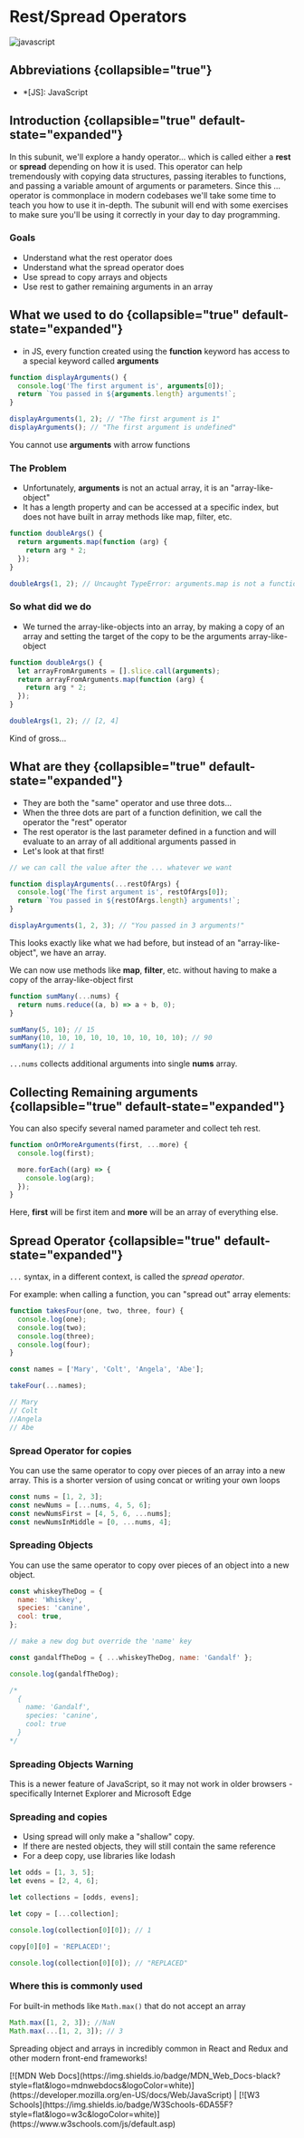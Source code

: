 # Rest/Spread Operators

![javascript](javaScript.jpeg)

## Abbreviations {collapsible="true"}

- \*[JS]: JavaScript

## Introduction {collapsible="true" default-state="expanded"}

In this subunit, we'll explore a handy operator... which is called either a **rest** or **spread** depending on how it
is used. This operator can help tremendously with copying data structures, passing iterables to functions, and passing a
variable amount of arguments or parameters. Since this ... operator is commonplace in modern codebases we'll take some
time to teach you how to use it in-depth. The subunit will end with some exercises to make sure you'll be using it
correctly in your day to day programming.

### Goals

- Understand what the rest operator does
- Understand what the spread operator does
- Use spread to copy arrays and objects
- Use rest to gather remaining arguments in an array

## What we used to do {collapsible="true" default-state="expanded"}

- in JS, every function created using the **function** keyword has access to a special keyword called **arguments**

```javascript
function displayArguments() {
  console.log('The first argument is', arguments[0]);
  return `You passed in ${arguments.length} arguments!`;
}

displayArguments(1, 2); // "The first argument is 1"
displayArguments(); // "The first argument is undefined"
```

You cannot use **arguments** with arrow functions

### The Problem

- Unfortunately, **arguments** is not an actual array, it is an "array-like-object"
- It has a length property and can be accessed at a specific index, but does not have built in array methods like map,
  filter, etc.

```javascript
function doubleArgs() {
  return arguments.map(function (arg) {
    return arg * 2;
  });
}

doubleArgs(1, 2); // Uncaught TypeError: arguments.map is not a function
```

### So what did we do

- We turned the array-like-objects into an array, by making a copy of an array and setting the target of the copy to be
  the arguments array-like-object

```javascript
function doubleArgs() {
  let arrayFromArguments = [].slice.call(arguments);
  return arrayFromArguments.map(function (arg) {
    return arg * 2;
  });
}

doubleArgs(1, 2); // [2, 4]
```

Kind of gross...

## What are they {collapsible="true" default-state="expanded"}

- They are both the "same" operator and use three dots...
- When the three dots are part of a function definition, we call the operator the "rest" operator
- The rest operator is the last parameter defined in a function and will evaluate to an array of all additional
  arguments passed in
- Let's look at that first!

```javascript
// we can call the value after the ... whatever we want

function displayArguments(...restOfArgs) {
  console.log('The first argument is', restOfArgs[0]);
  return `You passed in ${restOfArgs.length} arguments!`;
}

displayArguments(1, 2, 3); // "You passed in 3 arguments!"
```

This looks exactly like what we had before, but instead of an "array-like-object", we have an array.

We can now use methods like **map**, **filter**, etc. without having to make a copy of the array-like-object first

```javascript
function sumMany(...nums) {
  return nums.reduce((a, b) => a + b, 0);
}

sumMany(5, 10); // 15
sumMany(10, 10, 10, 10, 10, 10, 10, 10, 10); // 90
sumMany(1); // 1
```

`...nums` collects additional arguments into single **nums** array.

## Collecting Remaining arguments {collapsible="true" default-state="expanded"}

You can also specify several named parameter and collect teh rest.

```javascript
function onOrMoreArguments(first, ...more) {
  console.log(first);

  more.forEach((arg) => {
    console.log(arg);
  });
}
```

Here, **first** will be first item and **more** will be an array of everything else.

## Spread Operator {collapsible="true" default-state="expanded"}

`...` syntax, in a different context, is called the _spread operator_.

For example: when calling a function, you can "spread out" array elements:

```javascript
function takesFour(one, two, three, four) {
  console.log(one);
  console.log(two);
  console.log(three);
  console.log(four);
}

const names = ['Mary', 'Colt', 'Angela', 'Abe'];

takeFour(...names);

// Mary
// Colt
//Angela
// Abe
```

### Spread Operator for copies

You can use the same operator to copy over pieces of an array into a new array. This is a shorter version of using
concat or writing your own loops

```javascript
const nums = [1, 2, 3];
const newNums = [...nums, 4, 5, 6];
const newNumsFirst = [4, 5, 6, ...nums];
const newNumsInMiddle = [0, ...nums, 4];
```

### Spreading Objects

You can use the same operator to copy over pieces of an object into a new object.

```javascript
const whiskeyTheDog = {
  name: 'Whiskey',
  species: 'canine',
  cool: true,
};

// make a new dog but override the 'name' key

const gandalfTheDog = { ...whiskeyTheDog, name: 'Gandalf' };

console.log(gandalfTheDog);

/*
  {
    name: 'Gandalf',
    species: 'canine',
    cool: true
  }
*/
```

### Spreading Objects Warning

This is a newer feature of JavaScript, so it may not work in older browsers - specifically Internet Explorer and
Microsoft Edge

### Spreading and copies

- Using spread will only make a "shallow" copy.
- If there are nested objects, they will still contain the same reference
- For a deep copy, use libraries like lodash

```javascript
let odds = [1, 3, 5];
let evens = [2, 4, 6];

let collections = [odds, evens];

let copy = [...collection];

console.log(collection[0][0]); // 1

copy[0][0] = 'REPLACED!';

console.log(collection[0][0]); // "REPLACED"
```

### Where this is commonly used

For built-in methods like `Math.max()` that do not accept an array

```javascript
Math.max([1, 2, 3]); //NaN
Math.max(...[1, 2, 3]); // 3
```

Spreading object and arrays in incredibly common in React and Redux and other modern front-end frameworks!

<seealso>
[![MDN Web Docs](https://img.shields.io/badge/MDN_Web_Docs-black?style=flat&logo=mdnwebdocs&logoColor=white)](https://developer.mozilla.org/en-US/docs/Web/JavaScript) |
[![W3 Schools](https://img.shields.io/badge/W3Schools-6DA55F?style=flat&logo=w3c&logoColor=white)](https://www.w3schools.com/js/default.asp)
</seealso>
